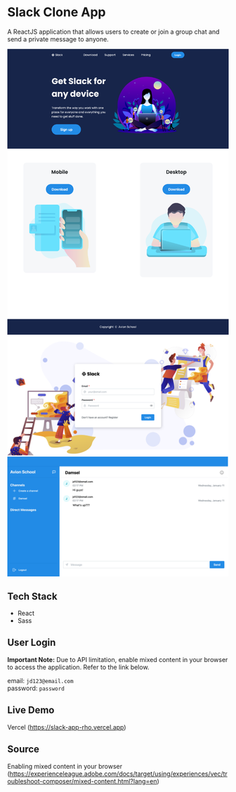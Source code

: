 # Slack Clone App

A ReactJS application that allows users to create or join a group chat and send a private message to anyone.

![landing](./src/assets/img/landing-page.png)
![sign-in](./src/assets/img/sign-in.png)
![main](./src/assets/img/main.png)

## Tech Stack

- React
- Sass

## User Login

**Important Note:** Due to API limitation, enable mixed content in your browser to access the application. Refer to the link below.

email: `jd123@email.com` <br>
password: `password`

## Live Demo

Vercel (https://slack-app-rho.vercel.app)

## Source

Enabling mixed content in your browser (https://experienceleague.adobe.com/docs/target/using/experiences/vec/troubleshoot-composer/mixed-content.html?lang=en)
